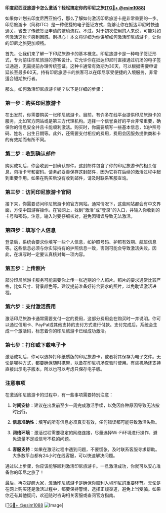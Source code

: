 **印度尼西亚旅游卡怎么激活？轻松搞定你的印尼之旅[[TG💪+ @esim1088](https://t.me/s/esim1088)]**

如果你计划去印度尼西亚旅行，那么了解如何激活印尼旅游卡是非常重要的一步。印尼旅游卡（简称ITC）是一种便捷的电子签证方式，能够让你在抵达印尼时快速通关，省去了传统签证申请的繁琐流程。不过，对于初次使用的人来说，可能对如何激活这张卡感到困惑。别担心！本文将详细为你讲解如何激活印尼旅游卡，让你的印尼之旅更加顺畅。

首先，让我们来了解一下印尼旅游卡的基本概念。印尼旅游卡是一种电子签证形式，专为前往印尼旅游的游客设计。它允许你在抵达印尼时直接通过机场的电子签证通道，无需提前办理传统签证。这种卡通常有效期为30天，可以根据需要申请延长至最多60天。持有印尼旅游卡的旅客可以在印尼享受便捷的入境服务，非常适合短期旅行者。

那么，如何激活印尼旅游卡呢？以下是详细的步骤：

### **第一步：购买印尼旅游卡**
在出发前，你需要购买一张印尼旅游卡。目前，有许多在线平台提供印尼旅游卡的服务，比如官方网站或是第三方代理机构。选择一个信誉良好的平台非常重要，确保你的信息安全并且卡能顺利激活。购买时，你需要填写一些基本信息，如护照号码、姓名、出生日期等。此外，还需要支付相应的费用，费用会因服务提供商和卡的有效期而有所不同。

### **第二步：收到确认邮件**
购买成功后，你会收到一封确认邮件。这封邮件包含了你的印尼旅游卡的相关信息，包括卡号和密码。请务必妥善保存这封邮件，因为它将在后续的激活过程中起到重要作用。如果在购买后没有收到邮件，请及时联系客服查询。

### **第三步：访问印尼旅游卡官网**
接下来，你需要访问印尼旅游卡的官方网站。通常情况下，这些网站都会有中文界面，方便中国游客操作。在官网上，找到“激活”或“登录”的入口，并输入你收到的卡号和密码。注意，输入时要仔细核对，避免因错误导致无法激活。

### **第四步：填写个人信息**
登录后，系统会要求你填写一些个人信息，如护照号码、护照有效期、航班信息等。这些信息必须与你实际持有的护照信息一致，否则可能会导致激活失败。因此，在填写时一定要认真核对每一项内容。

### **第五步：上传照片**
部分印尼旅游卡服务可能需要你上传一张近期的个人照片。照片的要求通常比较严格，比如尺寸、背景颜色等。建议提前准备好符合要求的照片，以免耽误激活进程。

### **第六步：支付激活费用**
激活印尼旅游卡通常需要支付一定的费用，这部分费用会在购买时一并说明。你可以通过信用卡、PayPal或其他支持的支付方式进行付款。支付完成后，系统会生成一个激活码，标志着你的印尼旅游卡已经成功激活。

### **第七步：打印或下载电子卡**
激活成功后，你可以选择打印纸质版的印尼旅游卡，或者将其保存为电子文件。无论是哪种方式，都要确保随时携带，以备在印尼机场查验时使用。有些机场还支持直接出示电子版本，所以也可以考虑只保存电子版。

### **注意事项**
在激活印尼旅游卡的过程中，有一些事项需要特别注意：

1. **时间安排**：建议在出发前至少一周完成激活手续，以免因各种原因导致无法按时出行。
   
2. **信息准确性**：填写的所有信息必须真实有效，任何错误都可能导致激活失败。

3. **网络环境**：激活过程需要稳定的网络连接，尽量选择Wi-Fi环境进行操作，避免流量不足或信号不稳的问题。

4. **客服支持**：如果在激活过程中遇到问题，不要慌张，及时联系客服寻求帮助。大多数平台都有24小时在线客服，可以快速解决问题。

通过以上步骤，你应该能够顺利激活印尼旅游卡。一旦激活成功，你就可以安心准备你的印尼之旅了！

最后，再次提醒大家，激活印尼旅游卡是确保你顺利入境印尼的重要环节。无论是在网上购买还是激活过程中，都要保持警惕，选择正规渠道，避免上当受骗。如果你还有其他疑问，欢迎随时咨询相关客服或查阅官方指南。

[[TG💪+ @esim1088](https://t.me/s/esim1088) ![Image](https://i.postimg.cc/4NQfJmqS/Snipaste-2025-05-13-00-14-12.png)]